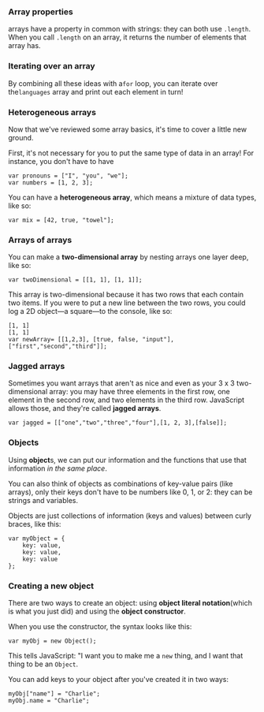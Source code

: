 ### **Array properties**

arrays have a property in common with strings: they can both use `.length`. When you call `.length` on an array, it returns the number of elements that array has.

### **Iterating over an array**

By combining all these ideas with a`for` loop, you can iterate over the`languages` array and print out each element in turn!

### **Heterogeneous arrays**

Now that we've reviewed some array basics, it's time to cover a little new ground.

First, it's not necessary for you to put the same type of data in an array! For instance, you don't have to have

```
var pronouns = ["I", "you", "we"];
var numbers = [1, 2, 3];

```

You can have a **heterogeneous array**, which means a mixture of data types, like so:

```
var mix = [42, true, "towel"];

```

### **Arrays of arrays**

You can make a **two-dimensional array** by nesting arrays one layer deep, like so:

```
var twoDimensional = [[1, 1], [1, 1]];

```

This array is two-dimensional because it has two rows that each contain two items. If you were to put a new line between the two rows, you could log a 2D object—a square—to the console, like so:

```
[1, 1]
[1, 1]
var newArray= [[1,2,3], [true, false, "input"], ["first","second","third"]];
```

### **Jagged arrays**

Sometimes you want arrays that aren't as nice and even as your 3 x 3 two-dimensional array: you may have three elements in the first row, one element in the second row, and two elements in the third row. JavaScript allows those, and they're called **jagged arrays**.

```
var jagged = [["one","two","three","four"],[1, 2, 3],[false]];
```

### Objects

Using **object**s, we can put our information and the functions that use that information _in the same place_.

You can also think of objects as combinations of key-value pairs \(like arrays\), only their keys don't have to be numbers like 0, 1, or 2: they can be strings and variables.

Objects are just collections of information \(keys and values\) between curly braces, like this:

```
var myObject = {
    key: value,
    key: value,
    key: value
};
```

### **Creating a new object**

There are two ways to create an object: using **object literal notation**\(which is what you just did\) and using the **object constructor**.

When you use the constructor, the syntax looks like this:

```
var myObj = new Object();

```

This tells JavaScript: "I want you to make me a `new` thing, and I want that thing to be an `Object`.



You can add keys to your object after you've created it in two ways:

```
myObj["name"] = "Charlie";
myObj.name = "Charlie";
```

